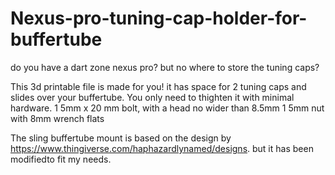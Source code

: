 # Nexus-pro-tuning-cap-holder-for-buffertube
do you have a dart zone nexus pro? but no where to store the tuning caps?

This 3d printable file is made for you! it has space for 2 tuning caps and slides over your buffertube. You only need to thighten it with minimal hardware.
1 5mm x 20 mm bolt, with a head no wider than 8.5mm
1 5mm nut with 8mm wrench flats

The sling buffertube mount is based on the design by https://www.thingiverse.com/haphazardlynamed/designs. but it has been modifiedto fit my needs.
